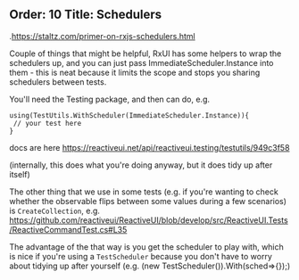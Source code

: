 Order: 10
Title: Schedulers
---

.https://staltz.com/primer-on-rxjs-schedulers.html


Couple of things that might be helpful, RxUI has some helpers to wrap the schedulers up, and you can just pass ImmediateScheduler.Instance into them - this is neat because it limits the scope and stops you sharing schedulers between tests.

You'll need the Testing package, and then can do, e.g.
```
using(TestUtils.WithScheduler(ImmediateScheduler.Instance)){
 // your test here
}
```
docs are here https://reactiveui.net/api/reactiveui.testing/testutils/949c3f58

(internally, this does what you're doing anyway, but it does tidy up after itself)

The other thing that we use in some tests (e.g. if you're wanting to check whether the observable flips between some values during a few scenarios) is `CreateCollection`, e.g. https://github.com/reactiveui/ReactiveUI/blob/develop/src/ReactiveUI.Tests/ReactiveCommandTest.cs#L35


The advantage of the that way is you get the scheduler to play with, which is nice if you're using a `TestScheduler` because you don't have to worry about tidying up after yourself (e.g. (new TestScheduler()).With(sched=>{});)
